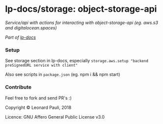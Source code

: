 # lp-docs/storage: object-storage-api
*Service/api with actions for interacting with object-storage-api (eg. aws.s3 and digitalocean.spaces)*

_Part of [lp-docs](http://github.com/LeonardPauli/docs)_


### Setup

See storage section in lp-docs, especially `storage.aws.setup "backend preSignedURL service with client"`

Also see scripts in `package.json` (eg. npm i && npm start)


### Contribute

Feel free to fork and send PR's :)

Copyright © Leonard Pauli, 2018

Licence: GNU Affero General Public License v3.0
